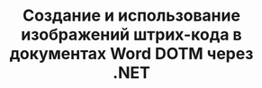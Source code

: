---
############################# Static ############################
layout: "auto-gen-gist"
draft: false
path: "ru/assembly/net/barcode//dotm/"
otherformats: DOC DOCX DOCM DOT DOTX  RTF ODT OTT 

############################# Head ############################
head_title: "Создание и редактирование штрих-кодов в текстовых документах с помощью C#, ASP.NET"
head_description: "API GroupDocs.Assembly .NET позволяет разработчикам создавать, вставлять и изменять изображения штрих-кодов внутри документов Word (DOC, DOCX, DOCM, DOT, DOTX, RTF и ODT)."

############################# Header ############################
title: "Создание и использование изображений штрих-кода в документах Word DOTM через .NET"
description: "Используя GroupDocs.Assembly .NET API, программисты могут динамически создавать и управлять изображениями штрих-кода в документах Word DOTM в C#, ASP.NET и других приложениях .NET."

######################### Download Button #######################
button:
    enable: true

############################# About ############################
about:
    enable: true
    title: "Как создавать и вставлять штрих-коды в текстовые документы?"
    content: |
      Эта страница поможет пользователям понять и узнать, как динамически генерировать и вставлять изображения штрих-кода в свои документы и сообщения электронной почты в C#, ASP.NET и других приложениях, связанных с .NET. GroupDocs.Assembly .NET — это очень мощный API, который дает пользователям возможность автоматизировать и создавать отчеты во многих основных форматах файлов внутри своих собственных приложений .NET без каких-либо внешних зависимостей. Он поддерживает некоторые очень распространенные форматы файлов, такие как PDF, HTML, электронная почта Outlook, Microsoft Office Word, листы Excel, презентации и слайды PowerPoint. Он полностью поддерживает некоторые распространенные линейные и двумерные символы штрих-кода. Пользователи также могут легко настроить размер изображения штрих-кода, передний и задний цвета, шрифт и размещение текста штрих-кода, установить разрешение изображения штрих-кода и многое другое. Он также поддерживает создание пользовательских документов из шаблонов и полученных данных из различных источников, таких как базы данных, XML, JSON, OData, объекты и многое другое.

############################# content ############################
steps:
    enable: true
    block:
    - title_left: "Как создавать штрих-коды в документах DOTM"
      content_left: |
       В следующем примере кода .NET показано, как легко пользователи могут динамически создавать и добавлять изображения штрих-кода в свои собственные документы Microsoft Word DOTM, написав всего пару строк кода.  

      title_right: "Используйте изображения штрих-кода в файле DOTM через .NET"
      content_right: |
        * Создайте экземпляр [DocumentAssembler](https://apireference.groupdocs.com/assembly/net/groupdocs.assembly/documentassembler) 
        * Вызовите метод [AssembleDocument](https://apireference.groupdocs.com/assembly/net/groupdocs.assembly.documentassembler/assembledocument/methods/1) со следующими параметрами.
           * Поток для чтения шаблона документа.
           * Поток для записи результирующего документа.
           * Дополнительные возможности загрузки и сохранения документа.
           * Информация об объектах источника данных.
     
      gisthash: "50bb52b8877a109c9478bcd092a7ff4f"
      gistfile: "generate_barcodes_in_word_documents.cs"

    - title_left: "Системные Требования"
      content_left: |
        API GroupDocs.Assembly .NET поддерживаются на всех основных платформах и операционных системах. Полное руководство по системным требованиям можно найти на странице [системные требования](https://docs.groupdocs.com/assembly/net/system-requirements/). Перед выполнением приведенного ниже кода убедитесь, что на вашем компьютере установлены следующие предварительные компоненты. система:
         * Операционные системы: Microsoft Windows, Linux, MacOS
         * Среда разработки: Visual Studio, Xamarin, MonoDevelop и т. д.
         * Фреймворки: .NET Framework, .NET Standard, .NET Core, Mono
         * Получите последнюю версию API GroupDocs.Assembly .NET из [NuGet](https://www.nuget.org/packages/GroupDocs.Assembly/)
        
      title_right: "Зачем использовать GroupDocs.Assembly"
      content_right: |
         * Разрешить пользователям создавать собственные документы из шаблонов.
         * Для создания и автоматизации документов не требуется дополнительное программное обеспечение
         * Возможность создания выходного документа на основе источника данных
         * Динамически вставлять содержимое документа в отчет
         * Динамически прикрепляйте вложения электронной почты и вставляйте гиперссылки в отчеты.
         * Автоматическое удаление пустых абзацев
         * Полная поддержка нескольких форматов данных
         * Поддержка динамических вложений электронной почты

demos:
    enable: true

more_formats:
    enable: true


back_to_top:
    enable: true
---